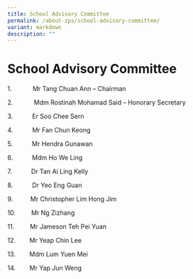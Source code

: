 ```yaml
---
title: School Advisory Committee
permalink: /about-zps/school-advisory-committee/
variant: markdown
description: ""
---
```

# **School Advisory Committee**
1.            Mr Tang Chuan Ann – Chairman

2.            Mdm Rostinah Mohamad Said – Honorary Secretary

3.           Er Soo Chee Sern

4.           Mr Fan Chun Keong

5.           Mr Hendra Gunawan

6.           Mdm Ho We Ling

7.            Dr Tan Ai Ling Kelly

8.           Dr Yeo Eng Guan

9.           Mr Christopher Lim Hong Jim

10.         Mr Ng Zizhang

11.         Mr Jameson Teh Pei Yuan

12.        Mr Yeap Chin Lee

13.        Mdm Lum Yuen Mei

14.        Mr Yap Jun Weng